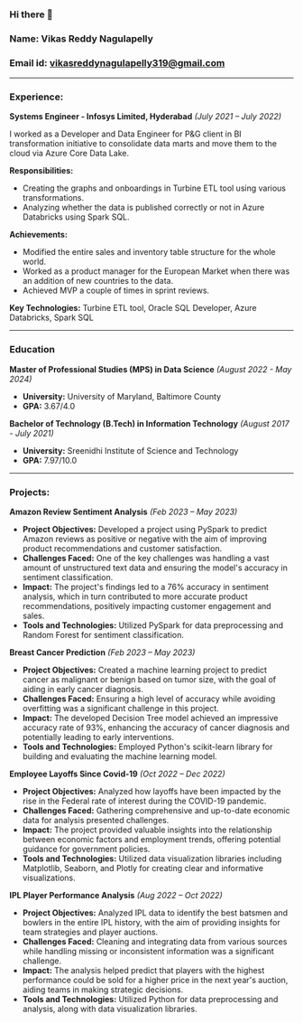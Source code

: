 ### Hi there 👋

### Name: Vikas Reddy Nagulapelly
### Email id: vikasreddynagulapelly319@gmail.com

---

### Experience:
**Systems Engineer - Infosys Limited, Hyderabad** *(July 2021 – July 2022)*

I worked as a Developer and Data Engineer for P&G client in BI transformation initiative to consolidate data marts and move them to the cloud via Azure Core Data Lake.

**Responsibilities:**
- Creating the graphs and onboardings in Turbine ETL tool using various transformations.
- Analyzing whether the data is published correctly or not in Azure Databricks using Spark SQL.

**Achievements:**
- Modified the entire sales and inventory table structure for the whole world.
- Worked as a product manager for the European Market when there was an addition of new countries to the data.
- Achieved MVP a couple of times in sprint reviews.

**Key Technologies:** Turbine ETL tool, Oracle SQL Developer, Azure Databricks, Spark SQL

---

### Education

**Master of Professional Studies (MPS) in Data Science** *(August 2022 - May 2024)*
- **University:** University of Maryland, Baltimore County
- **GPA:** 3.67/4.0

**Bachelor of Technology (B.Tech) in Information Technology** *(August 2017 - July 2021)*
- **University:** Sreenidhi Institute of Science and Technology
- **GPA:** 7.97/10.0

---
### Projects:

**Amazon Review Sentiment Analysis** *(Feb 2023 – May 2023)*
- **Project Objectives:** Developed a project using PySpark to predict Amazon reviews as positive or negative with the aim of improving product recommendations and customer satisfaction.
- **Challenges Faced:** One of the key challenges was handling a vast amount of unstructured text data and ensuring the model's accuracy in sentiment classification.
- **Impact:** The project's findings led to a 76% accuracy in sentiment analysis, which in turn contributed to more accurate product recommendations, positively impacting customer engagement and sales.
- **Tools and Technologies:** Utilized PySpark for data preprocessing and Random Forest for sentiment classification.

**Breast Cancer Prediction** *(Feb 2023 – May 2023)*
- **Project Objectives:** Created a machine learning project to predict cancer as malignant or benign based on tumor size, with the goal of aiding in early cancer diagnosis.
- **Challenges Faced:** Ensuring a high level of accuracy while avoiding overfitting was a significant challenge in this project.
- **Impact:** The developed Decision Tree model achieved an impressive accuracy rate of 93%, enhancing the accuracy of cancer diagnosis and potentially leading to early interventions.
- **Tools and Technologies:** Employed Python's scikit-learn library for building and evaluating the machine learning model.

**Employee Layoffs Since Covid-19** *(Oct 2022 – Dec 2022)*
- **Project Objectives:** Analyzed how layoffs have been impacted by the rise in the Federal rate of interest during the COVID-19 pandemic.
- **Challenges Faced:** Gathering comprehensive and up-to-date economic data for analysis presented challenges.
- **Impact:** The project provided valuable insights into the relationship between economic factors and employment trends, offering potential guidance for government policies.
- **Tools and Technologies:** Utilized data visualization libraries including Matplotlib, Seaborn, and Plotly for creating clear and informative visualizations.

**IPL Player Performance Analysis** *(Aug 2022 – Oct 2022)*
- **Project Objectives:** Analyzed IPL data to identify the best batsmen and bowlers in the entire IPL history, with the aim of providing insights for team strategies and player auctions.
- **Challenges Faced:** Cleaning and integrating data from various sources while handling missing or inconsistent information was a significant challenge.
- **Impact:** The analysis helped predict that players with the highest performance could be sold for a higher price in the next year's auction, aiding teams in making strategic decisions.
- **Tools and Technologies:** Utilized Python for data preprocessing and analysis, along with data visualization libraries.


<!--
**vikas-reddy-319/vikas-reddy-319** is a ✨ _special_ ✨ repository because its `README.md` (this file) appears on your GitHub profile.

Here are some ideas to get you started:

- 🔭 I’m currently working on ...
- 🌱 I’m currently learning ...
- 👯 I’m looking to collaborate on ...
- 🤔 I’m looking for help with ...
- 💬 Ask me about ...
- 📫 How to reach me: ...
- 😄 Pronouns: ...
- ⚡ Fun fact: ...
-->
